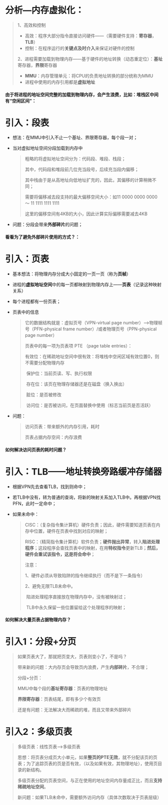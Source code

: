 # 分析—内存虚拟化：

> 1、高效和控制
>
> - 高效：程序大部分指令直接访问硬件——（需要硬件支持：**寄存器**，**TLB**）
> - 控制：在程序运行的**关键点及时介入**来保证对硬件的控制
>
> 2、进程需要加载到物理内存——基于硬件的地址转换（动态重定位）：**基址**寄存器，**界限**寄存器
>
> - **MMU**：内存管理单元：将CPU的负责地址转换的部分统称为MMU
> - 进程中使用的内存引用都是**虚拟地址**



#### 由于将进程的地址空间完整的加载到物理内存，会产生浪费，比如：堆栈区中间有“空闲区间”：



# 引入：段表

- 想法：在MMU中引入不止一个基址、界限寄存器，每个段一对；

- 当对虚拟地址空间分段加载到内存中

  > 粗略的将虚拟地址空间分为：代码段、堆段、栈段；
  >
  > 其中，代码段和堆段前几位充当段号，后续充当段内偏移；
  >
  > 其中栈由于是从高地址向低地址扩充的，因此，其偏移的计算稍微不同；
  >
  > 需要将偏移减去段支持的最大偏移空间大小：如11 0000 0000 0000 ～ 11 1111 1111 1111
  >
  > 这里的偏移空间有4KB的大小，因此计算实际偏移需要减去4KB
  
- 问题：分段会带来**外部碎片**的问题；



#### 看看为了避免外部碎片使用的方式？：



# 引入：页表

- 基本想法：将物理内存分成大小固定的一页一页（称为**页帧**）

- 进程的**虚拟地址空间**中的每一页都映射到物理内存上——**页表**（记录这种映射关系）

- 每个进程都有一份页表；

- 页表中的信息

  > 它的数据结构就是：虚拟页号（VPN-virtual page number）——>物理帧号（PFN-physical frame number）/或者物理页号（PPN-physical page number）
  >
  > 页表中的每一项为页表项 PTE （page table entries）：
  >
  > ​	有效位：在稀疏地址空间中很有效：将堆栈中空闲区域有效位置0，则不需要分配物理内存
  >
  > ​	保护位：当前页读、写、执行权限
  >
  > ​	存在位：该页在物理存储器还是在磁盘（换入换出）
  >
  > ​	脏位：是否被修改
  >
  > ​	访问位：是否被访问，在页面替换中使用（标志当前页是否活跃）

- 问题：

  > 访问页表：带来额外的内存引用，耗时
  >
  > 页表占据内存空间：内存浪费



#### 如何解决访问页表的耗时问题？



# 引入：TLB——地址转换旁路缓冲存储器

- 根据VPN先去查看TLB，找到则命中；

- 若TLB中没有，转为普通的查询，将新的映射关系加入TLB中。再根据VPN找PFN，此时一定命中；

- 如果未命中：

  > CISC：（复杂指令集计算机）硬件负责；因此，硬件需要知道页表在内存中位置，硬件在页表中找到对应的映射；
  >
  > RISC：（精简指令集计算机）软件负责；**硬件抛出异常**，转入**陷进处理程序**；这段程序会查找页表中的映射，在用**特权指令**更新TLB；**然后，硬件会重试该指令，这是将会命中**；
  >
  > 注意：
  >
  > 1、硬件必须从导致陷阱的指令继续执行（而不是下一条指令）
  >
  > 2、避免无限TLB未命中。
  >
  > ​	陷进处理程序直接放在物理内存中，没有被映射过；
  >
  > ​	TLB中永久保留一些位置留给这个处理程序的映射；



#### 如何解决大量页表占据物理内存？



# 引入1：分段+分页

> 如果页表大了，那就把页变大，页表则变小了，不是吗？
>
> 带来新的问题：大内存页会导致页内浪费，产生**内部碎片**，不合理；
>
> 分段+分页：
>
> MMU中每个段的**基址寄存器**：页表的物理地址
>
> **界限寄存器**：页表结尾，即有多少个有效页
>
> 还是有问题：无法解决大而稀疏的堆，而且又带来外部碎片



# 引入2：多级页表

> 多级页表：线性页表——>多级页表
>
> 思想：将页表分成页大小单元，如果**整页的PTE无效**，就不分配该页的页表；为了追踪页表的页是否有效，（以及如果有效，其物理地址），使用页目录的新结构。
>
> 多级页表分配的页表空间，与正在使用的地址空间内存量成正比，而且**支持稀疏地址空间**。
>
> 新问题：如果TLB未命中，需要额外访问内存（具体次数取决于页表层级）